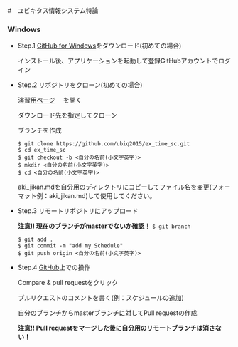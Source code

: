 #　ユビキタス情報システム特論
### Windows

- Step.1 [GitHub for Windows](https://windows.github.com/)をダウンロード(初めての場合)

  インストール後、アプリケーションを起動して登録GitHubアカウントでログイン

- Step.2 リポジトリをクローン(初めての場合)
　
  
  [演習用ページ](https://github.com/MinoruNakazawa/ubiq_ex) 　を開く

  ダウンロード先を指定してクローン
  
  ブランチを作成 
  

  ```
  $ git clone https://github.com/ubiq2015/ex_time_sc.git
  $ cd ex_time_sc
  $ git checkout -b <自分の名前(小文字英字)>
  $ mkdir <自分の名前(小文字英字)>
  $ cd <自分の名前(小文字英字)>
  ```


  aki_jikan.mdを自分用のディレクトリにコピーしてファイル名を変更(フォーマット例：aki_jikan.md)して使用してください。

- Step.3 リモートリポジトリにアップロード

  __注意!! 現在のブランチがmasterでないか確認！__
  `$ git branch`

  ```
  $ git add .
  $ git commit -m "add my Schedule"
  $ git push origin <自分の名前(小文字英字)>
  ```

- Step.4 [GitHub](https://github.com/MinoruNakazawa/ubiq_ex)上での操作

  Compare & pull requestをクリック

  プルリクエストのコメントを書く(例：スケジュールの追加)

  自分のブランチからmasterブランチに対してPull requestの作成

  __注意!! Pull requestをマージした後に自分用のリモートブランチは消さない！__